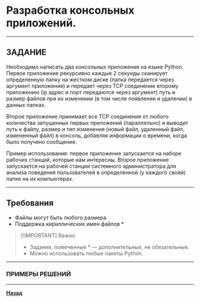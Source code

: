 # Разработка консольных приложений.

***

## ЗАДАНИЕ

Необходимо написать два консольных приложения на языке Python. Первое приложение рекурсивно каждые 2 секунды сканирует определенную папку на жестком диске (папка передается через аргумент приложения) и передает через TCP соединение второму приложению (ip адрес и порт передаются через аргумент) путь и размер файлов при их изменении (в том числе появлении и удалении) в данных папках.

Второе приложение принимает все TCP соединения от любого количества запущенных первых приложений (параллельно) и выводит путь к файлу, размер и тип изменения (новый файл, удаленный файл, измененный файл) в консоль, добавляя информации о времени, когда было получено сообщение.

Пример использования: первое приложение запускается на наборе рабочих станций, которые нам интересны. Второе приложение запускается на рабочей станции системного администратора для
анализа поведения пользователей в определенной (у каждого своей) папке на их компьютерах.

***

## Требования

- Файлы могут быть любого размера
- Поддержка кириллических имен файлов *

> [!IMPORTANT] Важно
> - Задания, помеченные * — дополнительные, не обязательные.
> - Можно использовать любые пакеты Python.

***

### ПРИМЕРЫ РЕШЕНИЙ

***

**[Назад](/developer/README.md)**